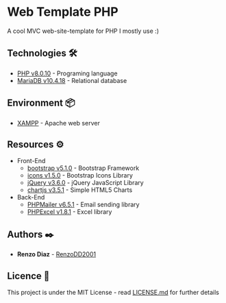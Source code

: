 # Web Template PHP

A cool MVC web-site-template for PHP I mostly use :)

## Technologies 🛠️

* [PHP v8.0.10](https://www.php.net/docs.php) - Programing language
* [MariaDB v10.4.18](https://dev.mysql.com/doc/) - Relational database

## Environment 📦

* [XAMPP](https://www.apachefriends.org/es/index.html) - Apache web server

## Resources ⚙️
* Front-End
    * [bootstrap v5.1.0](https://github.com/twbs/bootstrap) - Bootstrap Framework
    * [icons v1.5.0](https://github.com/JoshuaWise/better-sqlite3) - Bootstrap Icons Library
    * [jQuery v3.6.0](https://github.com/jquery/jquery) - jQuery JavaScript Library
    * [chartjs v3.5.1](https://github.com/chartjs/Chart.js) - Simple HTML5 Charts
* Back-End
    * [PHPMailer v6.5.1](https://github.com/PHPMailer/PHPMailer) - Email sending library
    * [PHPExcel v1.8.1](https://github.com/PHPOffice/PHPExcel) - Excel library

## Authors ✒️

* **Renzo Diaz** - [RenzoDD2001](https://github.com/RenzoDD2001)

## Licence 📄

This project is under the MIT License - read [LICENSE.md](LICENSE.md) for further details